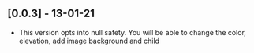## [0.0.3] - 13-01-21

* This version opts into null safety.
You will be able to change the color, elevation, add image background and child
